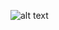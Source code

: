 ![alt text](https://parade.com/.image/c_limit%2Ccs_srgb%2Cq_auto:good%2Cw_1240/MTkwNTgxMTAwNTY3ODY0NDQ1/batman.webp)
